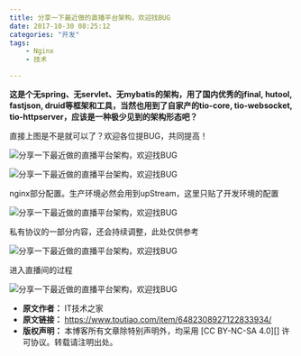 ```yaml
---
title: 分享一下最近做的直播平台架构，欢迎找BUG
date: 2017-10-30 08:25:12
categories: "开发"
tags:
	- Nginx
	- 技术

---
```


**这是个无spring、无servlet、无mybatis的架构，用了国内优秀的jfinal, hutool, fastjson, druid等框架和工具，当然也用到了自家产的tio-core, tio-websocket, tio-httpserver，应该是一种极少见到的架构形态吧？**

直接上图是不是就可以了？欢迎各位提BUG，共同提高！

![分享一下最近做的直播平台架构，欢迎找BUG][BUG]

![分享一下最近做的直播平台架构，欢迎找BUG][BUG 1]

nginx部分配置。生产环境必然会用到upStream，这里只贴了开发环境的配置

![分享一下最近做的直播平台架构，欢迎找BUG][BUG 2]

私有协议的一部分内容，还会持续调整，此处仅供参考

![分享一下最近做的直播平台架构，欢迎找BUG][BUG 3]

进入直播间的过程

![分享一下最近做的直播平台架构，欢迎找BUG][BUG 4]


[BUG]: /pro/os/crawler/NFYI-AFV3-AAUN.jpg
[BUG 1]: /pro/os/crawler/ZV6J-INYV-ZE6R.jpg
[BUG 2]: /pro/os/crawler/UZBB-IBBE-FIB3.jpg
[BUG 3]: /pro/os/crawler/UFIF-RF22-M2QV.jpg
[BUG 4]: /pro/os/crawler/JZBF-QM6N-AU7R.jpg
 *  **原文作者：** IT技术之家
 *  **原文链接：** https://www.toutiao.com/item/6482308927122833934/
 *  **版权声明：** 本博客所有文章除特别声明外，均采用 [CC BY-NC-SA 4.0][] 许可协议。转载请注明出处。